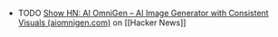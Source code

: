 - TODO [Show HN: AI OmniGen – AI Image Generator with Consistent Visuals (aiomnigen.com)](https://news.ycombinator.com/item?id=41997648) on [[Hacker News]]